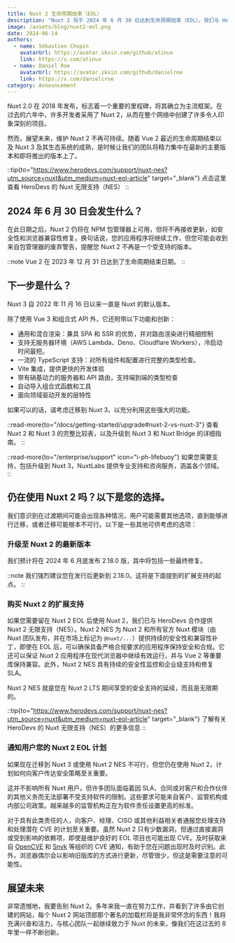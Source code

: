 ```yaml
---
title: Nuxt 2 生命周期结束（EOL）
description: "Nuxt 2 将于 2024 年 6 月 30 日达到生命周期结束（EOL）。我们与 HeroDevs 合作提供无限支持（NES）。"
image: /assets/blog/nuxt2-eol.png
date: 2024-06-14
authors:
  - name: Sébastien Chopin
    avatarUrl: https://avatar.ikxin.com/github/atinux
    link: https://x.com/atinux
  - name: Daniel Roe
    avatarUrl: https://avatar.ikxin.com/github/danielroe
    link: https://x.com/danielcroe
category: Announcement
---
```


Nuxt 2.0 在 2018 年发布，标志着一个重要的里程碑，将其确立为主流框架。在过去的六年中，许多开发者采用了 Nuxt 2，从而在整个网络中创建了许多令人印象深刻的项目。

然而，展望未来，维护 Nuxt 2 不再可持续。随着 Vue 2 最近的生命周期结束以及 Nuxt 3 及其生态系统的成熟，是时候让我们的团队将精力集中在最新的主要版本和即将推出的版本上了。

::tip{to="https://www.herodevs.com/support/nuxt-nes?utm_source=nuxt&utm_medium=nuxt-eol-article" target="_blank"}
点击这里查看 HeroDevs 的 Nuxt 无限支持（NES）
::

## 2024 年 6 月 30 日会发生什么？

在此日期之后，Nuxt 2 仍将在 NPM 包管理器上可用，但将不再接收更新，如安全性和浏览器兼容性修复。换句话说，您的应用程序将继续工作，但您可能会收到来自包管理器的废弃警告，提醒您 Nuxt 2 不再是一个受支持的版本。

::note
Vue 2 在 2023 年 12 月 31 日达到了生命周期结束日期。
::

## 下一步是什么？

Nuxt 3 自 2022 年 11 月 16 日以来一直是 Nuxt 的默认版本。

除了使用 Vue 3 和组合式 API 外，它还附带以下功能和创新：
- 通用和混合渲染：兼具 SPA 和 SSR 的优势，并对路由渲染进行精细控制
- 支持无服务器环境（AWS Lambda、Deno、Cloudflare Workers），冷启动时间最短。
- 一流的 TypeScript 支持：对所有组件和配置进行完整的类型检查。
- Vite 集成，提供更快的开发体验
- 带有硝基动力的服务器和 API 路由，支持端到端的类型检查
- 自动导入组合式函数和工具
- 面向领域驱动开发的层特性

如果可以的话，请考虑迁移到 Nuxt 3，以充分利用这些强大的功能。

::read-more{to="/docs/getting-started/upgrade#nuxt-2-vs-nuxt-3"}
查看 Nuxt 2 和 Nuxt 3 的完整比较表，以及升级到 Nuxt 3 和 Nuxt Bridge 的详细指南。
::

::read-more{to="/enterprise/support" icon="i-ph-lifebuoy"}
如果您需要支持，包括升级到 Nuxt 3，NuxtLabs 提供专业支持和咨询服务，涵盖各个领域。
::

## 仍在使用 Nuxt 2 吗？以下是您的选择。

我们意识到在过渡期间可能会出现各种情况，用户可能需要其他选项，直到能够进行迁移，或者迁移可能根本不可行。以下是一些其他可供考虑的选项：

### 升级至 Nuxt 2 的最新版本

我们预计将在 2024 年 6 月底发布 2.18.0 版，其中将包括一些最终修复。

::note
我们强烈建议您在发行后更新到 2.18.0。这将是下面提到的扩展支持的起点。
::

### 购买 Nuxt 2 的扩展支持

如果您需要留在 Nuxt 2 EOL 后使用 Nuxt 2，我们已与 HeroDevs 合作提供 Nuxt 2 无限支持（NES）。Nuxt 2 NES 为 Nuxt 2 和所有官方 Nuxt 模块（由 Nuxt 团队发布，并在市场上标记为 `@nuxt/...`）提供持续的安全性和兼容性补丁，即使在 EOL 后，可以确保具备严格合规要求的应用程序保持安全和合规。它还可以保证 Nuxt 2 应用程序在现代浏览器中继续有效运行，并与 Vue 2 等重要库保持兼容。此外，Nuxt 2 NES 具有持续的安全性监控和企业级支持和修复 SLA。

Nuxt 2 NES 就是您在 Nuxt 2 LTS 期间享受的安全支持的延续，而且是无限期的。

::tip{to="https://www.herodevs.com/support/nuxt-nes?utm_source=nuxt&utm_medium=nuxt-eol-article" target="_blank"}
了解有关 HeroDevs 的 Nuxt 无限支持（NES）的更多信息
::

### 通知用户您的 Nuxt 2 EOL 计划

如果现在迁移到 Nuxt 3 或使用 Nuxt 2 NES 不可行，但您仍在使用 Nuxt 2，计划如何向客户传达安全策略至关重要。

这并不影响所有 Nuxt 用户，但许多团队面临着因 SLA、合同或对客户和合作伙伴的其他义务而无法部署不受支持软件的限制。这些要求可能来自客户、监管机构或内部公司政策。越来越多的监管机构正在为软件责任设置更高的标准。

对于具有此类责任的人，向客户、经理、CISO 或其他利益相关者通报您处理支持和处理潜在 CVE 的计划至关重要。虽然 Nuxt 2 只有少数漏洞，但通过直接漏洞或受到影响的依赖项，即使是维护良好的 EOL 项目也可能出现 CVE。及时获取来自 [OpenCVE](https://www.opencve.io) 和 [Snyk](https://snyk.io) 等组织的 CVE 通知，有助于您在问题出现时及时识别。此外，浏览器偶尔会以影响旧版库的方式进行更新，尽管很少，但这是需要注意的可能性。

## 展望未来

非常遗憾地，我要告别 Nuxt 2。多年来我一直在努力工作，并看到了许多由它创建的网站，每个 Nuxt 2 网站顶部那个著名的加载栏将是我非常怀念的东西！我将充满兴奋和活力，与核心团队一起继续致力于 Nuxt 的未来，像我们在这过去的 8 年里一样不断创新。
